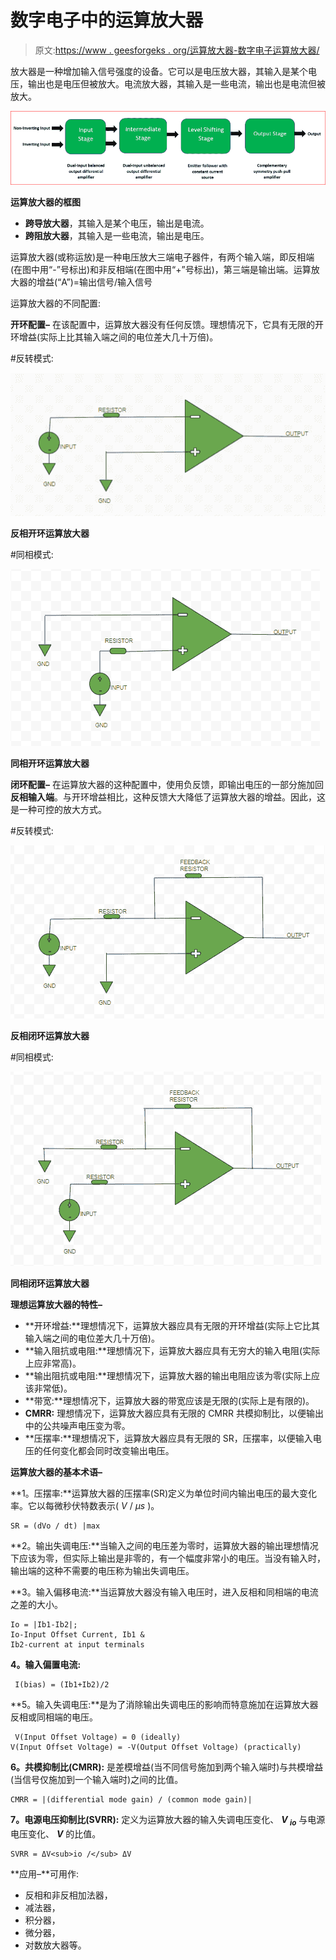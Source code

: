 # 数字电子中的运算放大器

> 原文:[https://www . geesforgeks . org/运算放大器-数字电子运算放大器/](https://www.geeksforgeeks.org/operational-amplifier-op-amp-in-digital-electronics/)

放大器是一种增加输入信号强度的设备。它可以是电压放大器，其输入是某个电压，输出也是电压但被放大。电流放大器，其输入是一些电流，输出也是电流但被放大。

![](img/94ae636bb7718563771a456b411271ea.png)

**运算放大器的框图**

*   **跨导放大器**，其输入是某个电压，输出是电流。
*   **跨阻放大器**，其输入是一些电流，输出是电压。

运算放大器(或称运放)是一种电压放大三端电子器件，有两个输入端，即反相端(在图中用“-”号标出)和非反相端(在图中用“+”号标出)，第三端是输出端。运算放大器的增益(“A”)=输出信号/输入信号

运算放大器的不同配置:

**开环配置–**
在该配置中，运算放大器没有任何反馈。理想情况下，它具有无限的开环增益(实际上比其输入端之间的电位差大几十万倍)。

#反转模式:

![](img/c17927f2d0dc6521491315e1738a7986.png)

**反相开环运算放大器**

#同相模式:

![](img/0ab65359a76373d7f2d49ba790a413f6.png)

**同相开环运算放大器**

**闭环配置–**
在运算放大器的这种配置中，使用负反馈，即输出电压的一部分施加回**反相输入端**。与开环增益相比，这种反馈大大降低了运算放大器的增益。因此，这是一种可控的放大方式。

#反转模式:

![](img/872634d74a436c70bb7d59c5b174b354.png)

**反相闭环运算放大器**

#同相模式:

![](img/20c40b95cc451afc72bd9d49acf2cea2.png)

**同相闭环运算放大器**

**理想运算放大器的特性–**

*   **开环增益:**理想情况下，运算放大器应具有无限的开环增益(实际上它比其输入端之间的电位差大几十万倍)。
*   **输入阻抗或电阻:**理想情况下，运算放大器应具有无穷大的输入电阻(实际上应非常高)。
*   **输出阻抗或电阻:**理想情况下，运算放大器的输出电阻应该为零(实际上应该非常低)。
*   **带宽:**理想情况下，运算放大器的带宽应该是无限的(实际上是有限的)。
*   **CMRR:** 理想情况下，运算放大器应具有无限的 CMRR 共模抑制比，以便输出中的公共噪声电压变为零。
*   **压摆率:**理想情况下，运算放大器应具有无限的 SR，压摆率，以便输入电压的任何变化都会同时改变输出电压。

**运算放大器的基本术语–**

**1。压摆率:**运算放大器的压摆率(SR)定义为单位时间内输出电压的最大变化率。它以每微秒伏特数表示( *V* / *μs* )。

```
SR = (dVo / dt) |max
```

**2。输出失调电压:**当输入之间的电压差为零时，运算放大器的输出理想情况下应该为零，但实际上输出是非零的，有一个幅度非常小的电压。当没有输入时，输出端的这种不需要的电压称为输出失调电压。

**3。输入偏移电流:**当运算放大器没有输入电压时，进入反相和同相端的电流之差的大小。

```
Io = |Ib1-Ib2|; 
Io-Input Offset Current, Ib1 & 
Ib2-current at input terminals 
```

**4。输入偏置电流:**

```
 I(bias) = (Ib1+Ib2)/2 
```

**5。输入失调电压:**是为了消除输出失调电压的影响而特意施加在运算放大器反相或同相端的电压。

```
 V(Input Offset Voltage) = 0 (ideally)
V(Input Offset Voltage) = -V(Output Offset Voltage) (practically) 
```

**6。共模抑制比(CMRR):** 是差模增益(当不同信号施加到两个输入端时)与共模增益(当信号仅施加到一个输入端时)之间的比值。

```
CMRR = |(differential mode gain) / (common mode gain)| 
```

**7。电源电压抑制比(SVRR):** 定义为运算放大器的输入失调电压变化、 ***V <sub>io</sub>*** 与电源电压变化、 ***V*** 的比值。

```
SVRR = ΔV<sub>io /</sub> ΔV
```

**应用–**可用作:

*   反相和非反相加法器，
*   减法器，
*   积分器，
*   微分器，
*   对数放大器等。